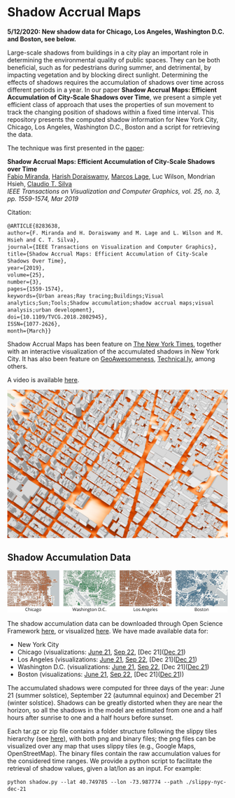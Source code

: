 # Shadow Accrual Maps

**5/12/2020: New shadow data for Chicago, Los Angeles, Washington D.C. and Boston, see below.**

Large-scale shadows from buildings in a city play an important role in determining the environmental quality of public spaces. They can be both beneficial, such as for pedestrians during summer, and detrimental, by impacting vegetation and by blocking direct sunlight. Determining the effects of shadows requires the accumulation of shadows over time across different periods in a year. In our paper **Shadow Accrual Maps: Efficient Accumulation of City-Scale Shadows over Time**, we present a simple yet efficient class of approach that uses the properties of sun movement to track the changing position of shadows within a fixed time interval. This repository presents the computed shadow information for New York City, Chicago, Los Angeles, Washington D.C., Boston and a script for retrieving the data.

The technique was first presented in the [paper](https://fmiranda.me/publications/shadow-accrual-maps/tvcg-2018-shadowaccrualmaps.pdf):

**Shadow Accrual Maps: Efficient Accumulation of City-Scale Shadows over Time**   
[Fabio Miranda](https://fmiranda.me), [Harish Doraiswamy](https://harishd.com/), [Marcos Lage](http://www2.ic.uff.br/~mlage), Luc Wilson, Mondrian Hsieh, [Claudio T. Silva](https://vgc.poly.edu/~csilva)  
*IEEE Transactions on Visualization and Computer Graphics, vol. 25, no. 3, pp. 1559-1574, Mar 2019*

Citation:
```
@ARTICLE{8283638,
author={F. Miranda and H. Doraiswamy and M. Lage and L. Wilson and M. Hsieh and C. T. Silva},
journal={IEEE Transactions on Visualization and Computer Graphics},
title={Shadow Accrual Maps: Efficient Accumulation of City-Scale Shadows Over Time},
year={2019},
volume={25},
number={3},
pages={1559-1574},
keywords={Urban areas;Ray tracing;Buildings;Visual analytics;Sun;Tools;Shadow accumulation;shadow accrual maps;visual analysis;urban development},
doi={10.1109/TVCG.2018.2802945},
ISSN={1077-2626},
month={March}}

```

Shadow Accrual Maps has been feature on [The New York Times](https://www.nytimes.com/interactive/2016/12/21/upshot/Mapping-the-Shadows-of-New-York-City.html), together with an interactive visualization of the accumulated shadows in New York City. It has also been feature on [GeoAwesomeness](http://geoawesomeness.com/amazing-map-shows-shadows-new-york-city/), [Technical.ly](https://technical.ly/brooklyn/2016/12/23/building-shadow-map-new-york-times/), among others.

A video is available [here](https://www.youtube.com/watch?v=LsZv23d1LyM).

![Shadow accrual map example](https://raw.githubusercontent.com/ViDA-NYU/shadow-accrual-maps/master/nyc-shadow.png?token=ACRuim7NEAqvjJEStnb0lqb48gFm-_J9ks5cCy20wA%3D%3D)



## Shadow Accumulation Data

![Shadow example](https://raw.githubusercontent.com/ViDA-NYU/shadow-accrual-maps/master/cities.png?token=ACRuim7NEAqvjJEStnb0lqb48gFm-_J9ks5cCy20wA%3D%3D)

The shadow accumulation data can be downloaded through Open Science Framework [here](https://osf.io/4tqp9/), or visualized [here](https://vgc.poly.edu/projects/shadow). We have made available data for:

- New York City
- Chicago (visualizations: [June 21](https://vgc.poly.edu/projects/shadows/?city=chi&day=jun-21), [Sep 22](https://vgc.poly.edu/projects/shadows/?city=chi&day=sep-22), [Dec 21]([Dec 21](https://vgc.poly.edu/projects/shadows/?city=chi&day=dec-21))
- Los Angeles (visualizations: [June 21](https://vgc.poly.edu/projects/shadows/?city=la&day=jun-21), [Sep 22](https://vgc.poly.edu/projects/shadows/?city=la&day=sep-22), [Dec 21]([Dec 21](https://vgc.poly.edu/projects/shadows/?city=la&day=dec-21))
- Washington D.C. (visualizations: [June 21](https://vgc.poly.edu/projects/shadows/?city=dc&day=jun-21), [Sep 22](https://vgc.poly.edu/projects/shadows/?city=dc&day=sep-22), [Dec 21]([Dec 21](https://vgc.poly.edu/projects/shadows/?city=dc&day=dec-21))
- Boston (visualizations: [June 21](https://vgc.poly.edu/projects/shadows/?city=bos&day=jun-21), [Sep 22](https://vgc.poly.edu/projects/shadows/?city=bos&day=sep-22), [Dec 21]([Dec 21](https://vgc.poly.edu/projects/shadows/?city=bos&day=dec-21)))

The accumulated shadows were computed for three days of the year: June 21 (summer solstice), September 22 (autumnal equinox) and December 21 (winter solstice). Shadows can be greatly distorted when they are near the horizon, so all the shadows in the model are estimated from one and a half hours after sunrise to one and a half hours before sunset.

Each tar.gz or zip file contains a folder structure following the slippy tiles hierarchy (see [here](https://wiki.openstreetmap.org/wiki/Slippy_map_tilenames)), with both png and binary files; the png files can be visualized over any map that uses slippy tiles (e.g., Google Maps, OpenStreetMap). The binary files contain the raw accumulation values for the considered time ranges. We provide a python script to facilitate the retrieval of shadow values, given a lat/lon as an input. For example:

```
python shadow.py --lat 40.749785 --lon -73.987774 --path ./slippy-nyc-dec-21
```
